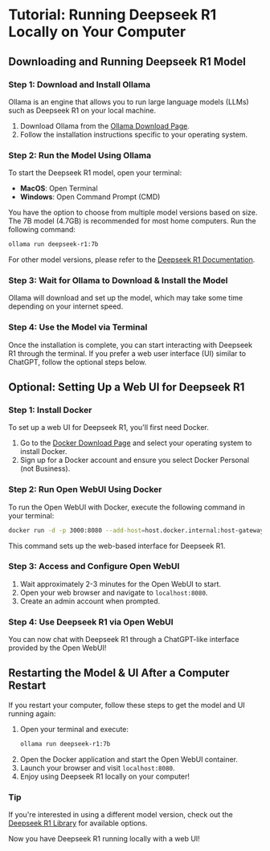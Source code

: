 # Tutorial: Running Deepseek R1 Locally on Your Computer

## Downloading and Running Deepseek R1 Model

### Step 1: Download and Install Ollama
Ollama is an engine that allows you to run large language models (LLMs) such as Deepseek R1 on your local machine.

1. Download Ollama from the [Ollama Download Page](https://ollama.com/download).
2. Follow the installation instructions specific to your operating system.

### Step 2: Run the Model Using Ollama
To start the Deepseek R1 model, open your terminal:

- **MacOS**: Open Terminal
- **Windows**: Open Command Prompt (CMD)

You have the option to choose from multiple model versions based on size. The 7B model (4.7GB) is recommended for most home computers. Run the following command:

```bash
ollama run deepseek-r1:7b
```

For other model versions, please refer to the [Deepseek R1 Documentation](https://api-docs.deepseek.com/).

### Step 3: Wait for Ollama to Download & Install the Model
Ollama will download and set up the model, which may take some time depending on your internet speed.

### Step 4: Use the Model via Terminal
Once the installation is complete, you can start interacting with Deepseek R1 through the terminal. If you prefer a web user interface (UI) similar to ChatGPT, follow the optional steps below.

## Optional: Setting Up a Web UI for Deepseek R1

### Step 1: Install Docker
To set up a web UI for Deepseek R1, you'll first need Docker.

1. Go to the [Docker Download Page](https://www.docker.com/products/docker-desktop) and select your operating system to install Docker.
2. Sign up for a Docker account and ensure you select Docker Personal (not Business).

### Step 2: Run Open WebUI Using Docker
To run the Open WebUI with Docker, execute the following command in your terminal:

```bash
docker run -d -p 3000:8080 --add-host=host.docker.internal:host-gateway -v open-webui:/app/backend/data --name open-webui --restart always ghcr.io/open-webui/open-webui:main
```

This command sets up the web-based interface for Deepseek R1.

### Step 3: Access and Configure Open WebUI
1. Wait approximately 2-3 minutes for the Open WebUI to start.
2. Open your web browser and navigate to `localhost:8080`.
3. Create an admin account when prompted.

### Step 4: Use Deepseek R1 via Open WebUI
You can now chat with Deepseek R1 through a ChatGPT-like interface provided by the Open WebUI!

## Restarting the Model & UI After a Computer Restart
If you restart your computer, follow these steps to get the model and UI running again:

1. Open your terminal and execute:
   ```bash
   ollama run deepseek-r1:7b
   ```
2. Open the Docker application and start the Open WebUI container.
3. Launch your browser and visit `localhost:8080`.
4. Enjoy using Deepseek R1 locally on your computer!

### Tip
If you're interested in using a different model version, check out the [Deepseek R1 Library]([https://deepseek.ai/models](https://api-docs.deepseek.com/quick_start/pricing)) for available options.

Now you have Deepseek R1 running locally with a web UI!
